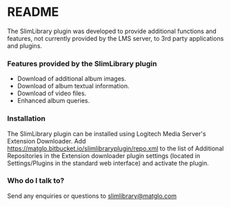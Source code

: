 # README #

The SlimLibrary plugin was developed to provide additional functions and features, not currently provided by the LMS server, to 3rd party applications and plugins.

### Features provided by the SlimLibrary plugin ###

* Download of additional album images.
* Download of album textual information.
* Download of video files.
* Enhanced album queries.

### Installation ###

The SlimLibrary plugin can be installed using Logitech Media Server's Extension Downloader. Add https://matglo.bitbucket.io/slimlibraryplugin/repo.xml to the list of Additional Repositories in the Extension downloader plugin settings (located in Settings/Plugins in the standard web interface) and activate the plugin. 

### Who do I talk to? ###

Send any enquiries or questions to slimlibrary@matglo.com